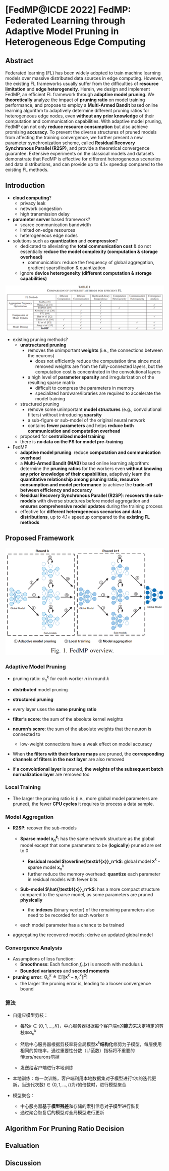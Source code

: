# [FedMP@ICDE 2022] FedMP: Federated Learning through Adaptive Model Pruning in Heterogeneous Edge Computing

## Abstract

Federated learning (FL) has been widely adopted to train machine learning models over massive distributed data sources in edge computing. However, the existing FL frameworks usually suffer from the difficulties of **resource limitation** and **edge heterogeneity**. Herein, we design and implement FedMP, an efficient FL framework through **adaptive model pruning**. We **theoretically** analyze the impact of **pruning ratio** on model training performance, and propose to employ a **Multi-Armed Bandit** based online learning algorithm to adaptively determine different pruning ratios for heterogeneous edge nodes, even **without any prior knowledge** of their computation and communication capabilities. With adaptive model pruning, FedMP can not only **reduce resource consumption** but also achieve promising **accuracy**. To prevent the diverse structures of pruned models from affecting the training convergence, we further present a new parameter synchronization scheme, called **Residual Recovery Synchronous Parallel (R2SP)**, and provide a theoretical convergence guarantee. Extensive experiments on the classical models and datasets demonstrate that FedMP is effective for different heterogeneous scenarios and data distributions, and can provide up to 4.1× speedup compared to the existing FL methods.



## Introduction

- **cloud computing**?
  - privacy leak
  - network congestion
  - high transmission delay
- **parameter server** based framework?
  - scarce communication bandwidth
  - limited on-edge resources
  - heterogeneous edge nodes
- solutions such as **quantization** and **compression**?
  - dedicated to alleviating the **total communication cost** & do not essentially **reduce the model complexity (computation & storage overhead)**
    - communication: reduce the frequency of global aggregation, gradient sparsification & quantization
  - ignore **device heterogeneity (different computation & storage capabilities)**

![image-20221202114130978](https://raw.githubusercontent.com/ailianligit/ailianligit.github.io/main/images/202212/20221208_1670498895.png)

- existing pruning methods?
  - **unstructured pruning**
    - removes the unimportant **weights** (i.e., the connections between the neurons)
      - does not efficiently reduce the computation time since most removed weights are from the fully-connected layers, but the computation cost is concentrated in the convolutional layers   
    - a high level of **parameter sparsity** and irregularization of the resulting sparse matrix
      - difficult to compress the parameters in memory
      - specialized hardware/libraries are required to accelerate the model training
  - structured pruning
    - remove some unimportant **model structures** (e.g., convolutional filters) without introducing **sparsity**
    - a sub-figure or sub-model of the original neural network
    - contains **fewer parameters** and helps **reduce both communication and computation overhead**
  - proposed for **centralized model training**
  - there is **no data on the PS for model pre-training**
- FedMP
  - **adaptive model pruning**: reduce **computation and communication overhead**
  - a **Multi-Armed Bandit (MAB)** based online learning algorithm: determine the **pruning ratios** for the workers even **without knowing any prior knowledge of their capabilities**, adaptively learn the **quantitative relationship among pruning ratio, resource consumption and model performance** to achieve the **trade-off between efficiency and accuracy**
  - **Residual Recovery Synchronous Parallel (R2SP)**: **recovers the sub-models** with diverse structures before model aggregation and **ensures comprehensive model updates** during the training process
  - effective for **different heterogeneous scenarios and data distributions**, up to 4.1× speedup compared to the **existing FL methods**



## Proposed Framework

<img src="https://raw.githubusercontent.com/ailianligit/ailianligit.github.io/main/images/202212/20221212_1670851392.png" alt="image-20221212212255538" style="zoom: 50%;" />

### Adaptive Model Pruning

- pruning ratio: $\alpha_n^k$ for each worker $n$ in round $k$
- **distributed** model pruning
- **structured pruning**
- every layer uses the **same pruning ratio**
- **filter’s score**: the sum of the absolute kernel weights
- **neuron’s score**: the sum of the absolute weights that the neuron is connected to
  - low-weight connections have a weak effect on model accuracy

- When **the filters with their feature maps** are pruned, the **corresponding channels of filters in the next layer** are also removed
- if **a convolutional layer** is pruned, **the weights of the subsequent batch normalization layer** are removed too

### Local Training

- The larger the pruning ratio is (i.e., more global model parameters are pruned), the fewer **CPU cycles** it requires to process a data sample.

### Model Aggregation

- **R2SP**: recover the sub-models
  - **Sparse model $\textbf{x}_n^k$**: has the same network structure as the global model except that some parameters to be (**logically**) pruned are set to 0
    - **Residual model $\overline{\textbf{x}}_n^k$**: global model $\textbf{x}^k$ - sparse model $\textbf{x}_n^k$
    - further reduce the memory overhead: **quantize** each parameter in residual models with fewer bits

  - **Sub-model $\hat{\textbf{x}}_n^k$**: has a more compact structure compared to the sparse model, as some parameters are pruned **physically**
    - the **indexes** (binary vector) of the remaining parameters also need to be recorded for each worker $n$

  - each model parameter has a chance to be trained

- aggregating the recovered models: derive an updated global model

### Convergence Analysis

- Assumptions of loss function:
  - **Smoothness**: Each function $f_n(x)$ is smooth with modulus $L$
  - **Bounded variances** and **second moments**
- **pruning error**: $Q^k_n\triangleq \mathbb{E}\left[\lVert \textbf{x}^k-\textbf{x}^k_n\rVert^2\right]$
  - the larger the pruning error is, leading to a looser convergence bound

### 算法

- 自适应模型剪枝：

  - 每轮$k \in\{0,1, \ldots, K\}$，中心服务器根据每个客户端$n$的**能力**来决定特定的剪枝率$\alpha_{n}^{k}$

  - 然后中心服务器根据剪枝率将全局模型$\mathbf{x}^{k}$**结构化**修剪为子模型，每层使用相同的剪枝率，通过重要性分数（L1范数）指标将不重要的filters/neurons剪掉

  - 发送给客户端进行本地训练

- 本地训练：每一次训练，客户端利用本地数据集对子模型进行$\tau$次的迭代更新，当迭代次数$t \in\{0,1, \ldots, I\}$为$\tau$的倍数时，进行模型聚合


- 模型聚合：
  - 中心服务器基于**模型残差**和存储的索引信息对子模型进行恢复
  - 通过聚合恢复后的模型对全局模型进行更新



## Algorithm For Pruning Ratio Decision



## Evaluation



## Discussion